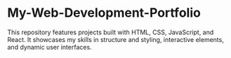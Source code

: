 # My-Web-Development-Portfolio
This repository features projects built with HTML, CSS, JavaScript, and React. It showcases my skills in structure and styling, interactive elements, and dynamic user interfaces.
